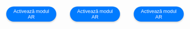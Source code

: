<!DOCTYPE html>
<html lang="en">
<head>
    <meta charset="UTF-8">
    <meta name="viewport" content="width=device-width, initial-scale=1.0">
    <title>Modele AR Optimizate</title>
    <script type="module" src="https://unpkg.com/@google/model-viewer"></script>
    <style>
        body {
            margin: 0;
            padding: 0;
            font-family: Arial, sans-serif;
        }
        .model-container {
            display: flex;
            flex-wrap: wrap;
            justify-content: space-around;
            margin: 20px auto;
            max-width: 1200px;
        }
        .model-section {
            width: 30%;
            margin-bottom: 40px;
            box-sizing: border-box;
            padding: 0 10px;
        }
        model-viewer {
            width: 100%;
            height: 250px; /* Mărimea a fost mărită la 250px */
        }
        .ar-button {
            display: block;
            margin: 10px auto;
            padding: 5px 10px;
            font-size: 0.8rem;
            cursor: pointer;
            background-color: #007BFF;
            border: none;
            border-radius: 20px;
            color: white;
            box-shadow: 0 2px 4px rgba(0, 0, 0, 0.2);
            transition: background-color 0.3s, box-shadow 0.3s;
        }
        .ar-button:hover {
            background-color: #0056b3;
            box-shadow: 0 4px 8px rgba(0, 0, 0, 0.3);
        }
    </style>
</head>
<body>

<div class="model-container">
    <!-- Model 1: Adidas -->
    <div class="model-section">
        <model-viewer 
            src="adidas.glb" 
            ios-src="adidas.usdz" 
            ar 
            ar-modes="webxr scene-viewer quick-look" 
            camera-controls 
            auto-rotate 
            environment-image="neutral" 
            shadow-intensity="1"
            min-camera-orbit="auto 0deg 0deg" 
            max-camera-orbit="auto 80deg auto">
            <button slot="ar-button" class="ar-button">Activează modul AR</button>
        </model-viewer>
    </div>
    <!-- Model 2: Jordan -->
    <div class="model-section">
        <model-viewer 
            src="jordan.glb" 
            ios-src="jordan.usdz" 
            ar 
            ar-modes="webxr scene-viewer quick-look" 
            camera-controls 
            auto-rotate 
            environment-image="neutral" 
            shadow-intensity="1"
            min-camera-orbit="auto 0deg 0deg" 
            max-camera-orbit="auto 80deg auto">
            <button slot="ar-button" class="ar-button">Activează modul AR</button>
        </model-viewer>
    </div>
    <!-- Model 3: Nike -->
    <div class="model-section">
        <model-viewer 
            src="nike.glb" 
            ios-src="nike.usdz" 
            ar 
            ar-modes="webxr scene-viewer quick-look" 
            camera-controls 
            auto-rotate 
            environment-image="neutral" 
            shadow-intensity="1"
            min-camera-orbit="auto 0deg 0deg" 
            max-camera-orbit="auto 80deg auto">
            <button slot="ar-button" class="ar-button">Activează modul AR</button>
        </model-viewer>
    </div>
</div>

</body>
</html>
